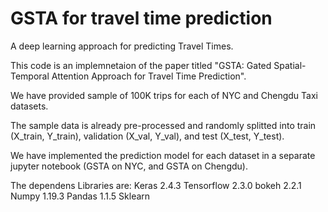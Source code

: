 # GSTA for travel time prediction
A deep learning approach for predicting Travel Times.

This code is an implemnetaion of the paper titled "GSTA: Gated Spatial-Temporal Attention Approach for Travel Time Prediction".

We have provided sample of 100K trips for each of NYC and Chengdu Taxi datasets.

The sample data is already pre-processed and randomly splitted into train (X_train, Y_train), validation (X_val, Y_val), and test (X_test, Y_test).

We have implemented the prediction model for each dataset in a separate jupyter notebook (GSTA on NYC, and GSTA on Chengdu).

The dependens Libraries are:
Keras 2.4.3 
Tensorflow 2.3.0
bokeh 2.2.1
Numpy 1.19.3
Pandas 1.1.5
Sklearn
